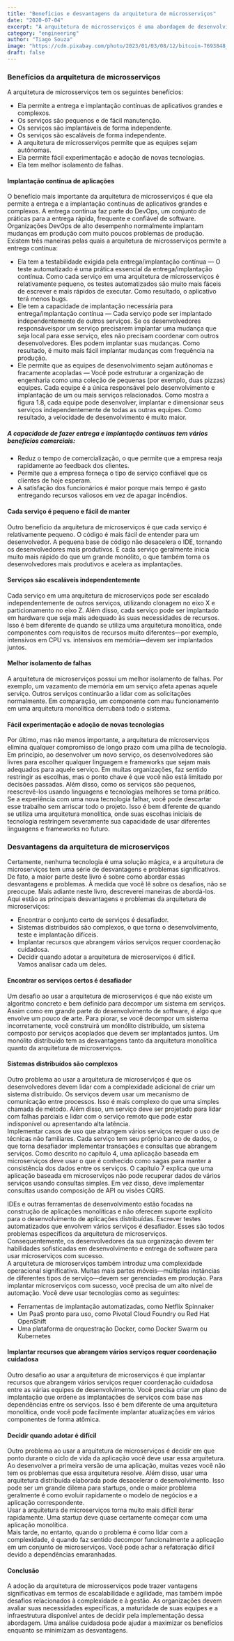 ```yaml
---
title: "Benefícios e desvantagens da arquitetura de microsserviços"
date: "2020-07-04"
excerpt: "A arquitetura de microsserviços é uma abordagem de desenvolvimento de software que divide uma aplicação em serviços menores e independentes, cada um responsável por uma funcionalidade específica. Essa abordagem tem seus benefícios e desvantagens, e considerá-los pode ajudar na tomada de decisões mais informadas."
category: "engineering"
author: "Tiago Souza"
image: "https://cdn.pixabay.com/photo/2023/01/03/08/12/bitcoin-7693848_1280.png"
draft: false
---
```


### Benefícios da arquitetura de microsserviços
A arquitetura de microsserviços tem os seguintes benefícios:

- Ela permite a entrega e implantação contínuas de aplicativos grandes e complexos.
- Os serviços são pequenos e de fácil manutenção.
- Os serviços são implantáveis ​​de forma independente.
- Os serviços são escaláveis ​​de forma independente.
- A arquitetura de microsserviços permite que as equipes sejam autônomas.
- Ela permite fácil experimentação e adoção de novas tecnologias.
- Ela tem melhor isolamento de falhas.

#### Implantação contínua de aplicações
O benefício mais importante da arquitetura de microsserviços é que ela permite a entrega e a implantação contínuas de aplicativos grandes e complexos. A entrega contínua faz parte do DevOps, um conjunto de práticas para a
entrega rápida, frequente e confiável de software. 
Organizações DevOps de alto desempenho normalmente implantam mudanças em produção com muito poucos problemas de produção.
Existem três maneiras pelas quais a arquitetura de microsserviços permite a entrega contínua:
- Ela tem a testabilidade exigida pela entrega/implantação contínua — O teste automatizado é
uma prática essencial da entrega/implantação contínua. Como cada serviço em uma
arquitetura de microsserviços é relativamente pequeno, os testes automatizados são muito mais fáceis de
escrever e mais rápidos de executar. Como resultado, o aplicativo terá menos bugs.
- Ele tem a capacidade de implantação necessária para entrega/implantação contínua — Cada serviço pode
ser implantado independentemente de outros serviços. Se os desenvolvedores responsáveis ​​por um
serviço precisarem implantar uma mudança que seja local para esse serviço, eles não precisam
coordenar com outros desenvolvedores. Eles podem implantar suas mudanças. Como resultado,
é muito mais fácil implantar mudanças com frequência na produção.
- Ele permite que as equipes de desenvolvimento sejam autônomas e fracamente acopladas — Você pode estruturar
a organização de engenharia como uma coleção de pequenas (por exemplo, duas pizzas)
equipes. Cada equipe é a única responsável pelo desenvolvimento e implantação de
um ou mais serviços relacionados. Como mostra a figura 1.8, cada equipe pode desenvolver, implantar
e dimensionar seus serviços independentemente de todas as outras equipes. Como resultado, a
velocidade de desenvolvimento é muito maior.

##### A capacidade de fazer entrega e implantação contínuas tem vários benefícios comerciais:
- Reduz o tempo de comercialização, o que permite que a empresa reaja rapidamente ao feedback dos clientes.
- Permite que a empresa forneça o tipo de serviço confiável que os clientes de hoje esperam.
- A satisfação dos funcionários é maior porque mais tempo é gasto entregando recursos valiosos em vez de apagar incêndios.


#### Cada serviço é pequeno e fácil de manter  
Outro benefício da arquitetura de microserviços é que cada serviço é relativamente pequeno. O código é mais fácil de entender para um desenvolvedor. A pequena base de código não desacelera o IDE, tornando os desenvolvedores mais produtivos. E cada serviço geralmente inicia muito mais rápido do que um grande monólito, o que também torna os desenvolvedores mais produtivos e acelera as implantações.

#### Serviços são escaláveis independentemente  
Cada serviço em uma arquitetura de microserviços pode ser escalado independentemente de outros serviços, utilizando clonagem no eixo X e particionamento no eixo Z. Além disso, cada serviço pode ser implantado em hardware que seja mais adequado às suas necessidades de recursos. Isso é bem diferente de quando se utiliza uma arquitetura monolítica, onde componentes com requisitos de recursos muito diferentes—por exemplo, intensivos em CPU vs. intensivos em memória—devem ser implantados juntos.

#### Melhor isolamento de falhas  
A arquitetura de microserviços possui um melhor isolamento de falhas. Por exemplo, um vazamento de memória em um serviço afeta apenas aquele serviço. Outros serviços continuarão a lidar com as solicitações normalmente. Em comparação, um componente com mau funcionamento em uma arquitetura monolítica derrubará todo o sistema.

#### Fácil experimentação e adoção de novas tecnologias  
Por último, mas não menos importante, a arquitetura de microserviços elimina qualquer compromisso de longo prazo com uma pilha de tecnologia. Em princípio, ao desenvolver um novo serviço, os desenvolvedores são livres para escolher qualquer linguagem e frameworks que sejam mais adequados para aquele serviço. Em muitas organizações, faz sentido restringir as escolhas, mas o ponto chave é que você não está limitado por decisões passadas. Além disso, como os serviços são pequenos, reescrevê-los usando linguagens e tecnologias melhores se torna prático. Se a experiência com uma nova tecnologia falhar, você pode descartar esse trabalho sem arriscar todo o projeto. Isso é bem diferente de quando se utiliza uma arquitetura monolítica, onde suas escolhas iniciais de tecnologia restringem severamente sua capacidade de usar diferentes linguagens e frameworks no futuro.


### Desvantagens da arquitetura de microserviços  
Certamente, nenhuma tecnologia é uma solução mágica, e a arquitetura de microserviços tem uma série de desvantagens e problemas significativos. De fato, a maior parte deste livro é sobre como abordar essas desvantagens e problemas. À medida que você lê sobre os desafios, não se preocupe. Mais adiante neste livro, descreverei maneiras de abordá-los.  
Aqui estão as principais desvantagens e problemas da arquitetura de microserviços:  
- Encontrar o conjunto certo de serviços é desafiador.  
- Sistemas distribuídos são complexos, o que torna o desenvolvimento, teste e implantação difíceis.  
- Implantar recursos que abrangem vários serviços requer coordenação cuidadosa.  
- Decidir quando adotar a arquitetura de microserviços é difícil.  
Vamos analisar cada um deles.  

#### Encontrar os serviços certos é desafiador  
Um desafio ao usar a arquitetura de microserviços é que não existe um algoritmo concreto e bem definido para decompor um sistema em serviços. Assim como em grande parte do desenvolvimento de software, é algo que envolve um pouco de arte. Para piorar, se você decompor um sistema incorretamente, você construirá um monólito distribuído, um sistema composto por serviços acoplados que devem ser implantados juntos. Um monólito distribuído tem as desvantagens tanto da arquitetura monolítica quanto da arquitetura de microserviços.  

#### Sistemas distribuídos são complexos  
Outro problema ao usar a arquitetura de microserviços é que os desenvolvedores devem lidar com a complexidade adicional de criar um sistema distribuído. Os serviços devem usar um mecanismo de comunicação entre processos. Isso é mais complexo do que uma simples chamada de método. Além disso, um serviço deve ser projetado para lidar com falhas parciais e lidar com o serviço remoto que pode estar indisponível ou apresentando alta latência.  
Implementar casos de uso que abrangem vários serviços requer o uso de técnicas não familiares. Cada serviço tem seu próprio banco de dados, o que torna desafiador implementar transações e consultas que abrangem serviços. Como descrito no capítulo 4, uma aplicação baseada em microserviços deve usar o que é conhecido como sagas para manter a consistência dos dados entre os serviços. O capítulo 7 explica que uma aplicação baseada em microserviços não pode recuperar dados de vários serviços usando consultas simples. Em vez disso, deve implementar consultas usando composição de API ou visões CQRS.  

IDEs e outras ferramentas de desenvolvimento estão focadas na construção de aplicações monolíticas e não oferecem suporte explícito para o desenvolvimento de aplicações distribuídas. Escrever testes automatizados que envolvem vários serviços é desafiador. Esses são todos problemas específicos da arquitetura de microserviços. Consequentemente, os desenvolvedores da sua organização devem ter habilidades sofisticadas em desenvolvimento e entrega de software para usar microserviços com sucesso.  
A arquitetura de microserviços também introduz uma complexidade operacional significativa. Muitas mais partes móveis—múltiplas instâncias de diferentes tipos de serviço—devem ser gerenciadas em produção. Para implantar microserviços com sucesso, você precisa de um alto nível de automação. Você deve usar tecnologias como as seguintes:  
- Ferramentas de implantação automatizadas, como Netflix Spinnaker  
- Um PaaS pronto para uso, como Pivotal Cloud Foundry ou Red Hat OpenShift  
- Uma plataforma de orquestração Docker, como Docker Swarm ou Kubernetes  

#### Implantar recursos que abrangem vários serviços requer coordenação cuidadosa  
Outro desafio ao usar a arquitetura de microserviços é que implantar recursos que abrangem vários serviços requer coordenação cuidadosa entre as várias equipes de desenvolvimento. Você precisa criar um plano de implantação que ordene as implantações de serviços com base nas dependências entre os serviços. Isso é bem diferente de uma arquitetura monolítica, onde você pode facilmente implantar atualizações em vários componentes de forma atômica.

#### Decidir quando adotar é difícil  
Outro problema ao usar a arquitetura de microserviços é decidir em que ponto durante o ciclo de vida da aplicação você deve usar essa arquitetura. Ao desenvolver a primeira versão de uma aplicação, muitas vezes você não tem os problemas que essa arquitetura resolve. Além disso, usar uma arquitetura distribuída elaborada pode desacelerar o desenvolvimento. Isso pode ser um grande dilema para startups, onde o maior problema geralmente é como evoluir rapidamente o modelo de negócios e a aplicação correspondente.  
Usar a arquitetura de microserviços torna muito mais difícil iterar rapidamente. Uma startup deve quase certamente começar com uma aplicação monolítica.  
Mais tarde, no entanto, quando o problema é como lidar com a complexidade, é quando faz sentido decompor funcionalmente a aplicação em um conjunto de microserviços. Você pode achar a refatoração difícil devido a dependências emaranhadas.

#### Conclusão
A adoção da arquitetura de microsserviços pode trazer vantagens significativas em termos de escalabilidade e agilidade, mas também impõe desafios relacionados à complexidade e à gestão. As organizações devem avaliar suas necessidades específicas, a maturidade de suas equipes e a infraestrutura disponível antes de decidir pela implementação dessa abordagem. Uma análise cuidadosa pode ajudar a maximizar os benefícios enquanto se minimizam as desvantagens.